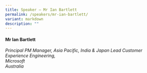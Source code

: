 ```yaml
---
title: Speaker – Mr Ian Bartlett
permalink: /speakers/mr-ian-bartlett/
variant: markdown
description: ""
---
```

#### **Mr Ian Bartlett**

*Principal PM Manager, Asia Pacific, India &amp; Japan Lead Customer Experience Engineering,<br>Microsoft<br>Australia*